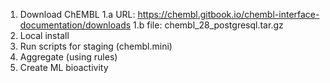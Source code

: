 1.  Download ChEMBL
1.a    URL:  https://chembl.gitbook.io/chembl-interface-documentation/downloads
1.b    file:  chembl_28_postgresql.tar.gz
2.  Local install
3.  Run scripts for staging (chembl.mini)
4.  Aggregate (using rules) 
5.  Create ML bioactivity
